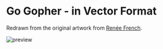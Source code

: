 ﻿# Go Gopher - in Vector Format

Redrawn from the original artwork from [Renée French](http://reneefrench.blogspot.com/).

![preview](https://github.com/sac001/Go_Gopher/blob/master/Go_Gopher.png)
